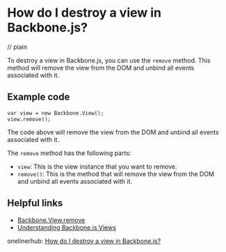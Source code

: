 # How do I destroy a view in Backbone.js?
// plain

To destroy a view in Backbone.js, you can use the `remove` method. This method will remove the view from the DOM and unbind all events associated with it.

## Example code

```
var view = new Backbone.View();
view.remove();
```

The code above will remove the view from the DOM and unbind all events associated with it.

The `remove` method has the following parts:

- `view`: This is the view instance that you want to remove.
- `remove()`: This is the method that will remove the view from the DOM and unbind all events associated with it.

## Helpful links
- [Backbone.View.remove](http://backbonejs.org/#View-remove)
- [Understanding Backbone.js Views](https://scotch.io/tutorials/understanding-backbone-views)

onelinerhub: [How do I destroy a view in Backbone.js?](https://onelinerhub.com/backbone.js/how-do-i-destroy-a-view-in-backbone-js)